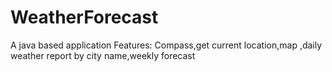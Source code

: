 # WeatherForecast
 A java based application
 Features:
 Compass,get current location,map ,daily weather report by city name,weekly forecast
